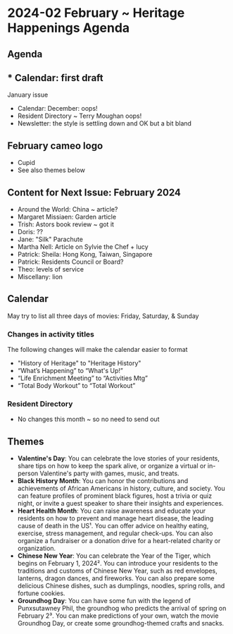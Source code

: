 # 2024-02 February ~ Heritage Happenings Agenda

## 

## Agenda

## \* Calendar: first draft

January issue

* Calendar: December: oops!
* Resident Directory ~ Terry Moughan oops!
* Newsletter: the style is settling down and OK but a bit bland

## February cameo logo

* Cupid
* See also themes below

## Content for Next Issue: February 2024

* Around the World: China ~ article?
* Margaret Missiaen: Garden article
* Trish: Astors book review ~ got it
* Doris: ??
* Jane: "Silk" Parachute
* Martha Nell: Article on Sylvie the Chef + lucy
* Patrick: Sheila: Hong Kong, Taiwan, Singapore
* Patrick: Residents Council or Board?
* Theo: levels of service
* Miscellany: lion

## Calendar

May try to list all three days of movies: Friday, Saturday, & Sunday

### Changes in activity titles

The following changes will make the calendar easier to format

* "History of Heritage" to "Heritage History"
* “What’s Happening” to “What's Up!”
* “Life Enrichment Meeting” to “Activities Mtg”
* “Total Body Workout” to “Total Workout”

### Resident Directory

* No changes this month ~ so no need to send out

## Themes

* **Valentine's Day**: You can celebrate the love stories of your residents, share tips on how to keep the spark alive, or organize a virtual or in-person Valentine's party with games, music, and treats.
* **Black History Month**: You can honor the contributions and achievements of African Americans in history, culture, and society. You can feature profiles of prominent black figures, host a trivia or quiz night, or invite a guest speaker to share their insights and experiences.
* **Heart Health Month**: You can raise awareness and educate your residents on how to prevent and manage heart disease, the leading cause of death in the US¹. You can offer advice on healthy eating, exercise, stress management, and regular check-ups. You can also organize a fundraiser or a donation drive for a heart-related charity or organization.
* **Chinese New Year**: You can celebrate the Year of the Tiger, which begins on February 1, 2024². You can introduce your residents to the traditions and customs of Chinese New Year, such as red envelopes, lanterns, dragon dances, and fireworks. You can also prepare some delicious Chinese dishes, such as dumplings, noodles, spring rolls, and fortune cookies.
* **Groundhog Day**: You can have some fun with the legend of Punxsutawney Phil, the groundhog who predicts the arrival of spring on February 2³. You can make predictions of your own, watch the movie Groundhog Day, or create some groundhog-themed crafts and snacks.